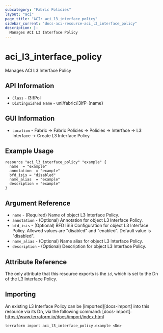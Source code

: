 ```yaml
---
subcategory: "Fabric Policies"
layout: "aci"
page_title: "ACI: aci_l3_interface_policy"
sidebar_current: "docs-aci-resource-aci_l3_interface_policy"
description: |-
  Manages ACI L3 Interface Policy
---
```


# aci_l3_interface_policy #
Manages ACI L3 Interface Policy

## API Information ##
* `Class` - l3IfPol
* `Distinguished Name` - uni/fabric/l3IfP-{name}

## GUI Information ##
* `Location` - Fabric -> Fabric Policies -> Policies -> Interface -> L3 Interface -> Create L3 Interface Policy

## Example Usage ##

```hcl
resource "aci_l3_interface_policy" "example" {
  name  = "example"
  annotation  = "example"
  bfd_isis = "disabled"
  name_alias  = "example"
  description = "example"
}
```

## Argument Reference ##
* `name` - (Required) Name of object L3 Interface Policy.
* `annotation` - (Optional) Annotation for object L3 Interface Policy.
* `bfd_isis` - (Optional) BFD ISIS Configuration for object L3 Interface Policy. Allowed values are "disabled" and "enabled". Default value is "disabled".
* `name_alias` - (Optional) Name alias for object L3 Interface Policy.
* `description` - (Optional) Description for object L3 Interface Policy.

## Attribute Reference

The only attribute that this resource exports is the `id`, which is set to the
Dn of the L3 Interface Policy.

## Importing ##

An existing L3 Interface Policy can be [imported][docs-import] into this resource via its Dn, via the following command:
[docs-import]: https://www.terraform.io/docs/import/index.html


```
terraform import aci_l3_interface_policy.example <Dn>
```